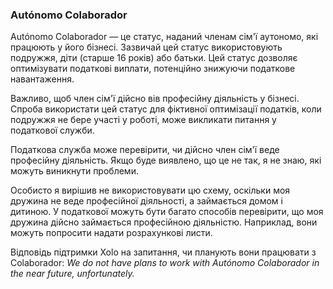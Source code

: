 ### Autónomo Colaborador

Autónomo Colaborador — це статус, наданий членам сім'ї аутономо, які працюють у його бізнесі. Зазвичай цей статус
використовують подружжя, діти (старше 16 років) або батьки. Цей статус дозволяє оптимізувати податкові виплати,
потенційно знижуючи податкове навантаження.

Важливо, щоб член сім'ї дійсно вів професійну діяльність у бізнесі. Спроба використати цей статус для фіктивної
оптимізації податків, коли подружжя не бере участі у роботі, може викликати питання у податкової служби.

Податкова служба може перевірити, чи дійсно член сім'ї веде професійну діяльність. Якщо буде виявлено, що це не так, я
не знаю, які можуть виникнути проблеми.

Особисто я вирішив не використовувати цю схему, оскільки моя дружина не веде професійної діяльності, а займається домом
і дитиною. У податкової можуть бути багато способів перевірити, що моя дружина дійсно займається професійною діяльністю.
Наприклад, вони можуть попросити надати розрахункові листи.

Відповідь підтримки Xolo на запитання, чи планують вони працювати з Colaborador: _We do not have plans to work with
Autónomo Colaborador in the near future, unfortunately._
